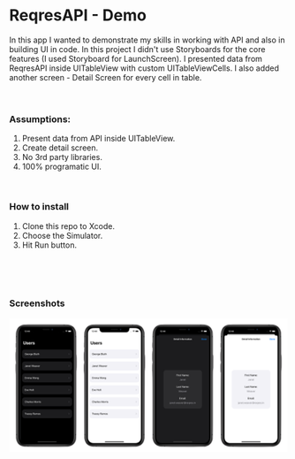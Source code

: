 # ReqresAPI - Demo

In this app I wanted to demonstrate my skills in working with API and also in building UI in code. In this project I didn't use Storyboards for the core features (I used Storyboard for LaunchScreen). I presented data from ReqresAPI inside UITableView with custom UITableViewCells. I also added another screen - Detail Screen for every cell in table. 
<br>
<br>
<br>

### Assumptions:
1. Present data from API inside UITableView.
2. Create detail screen. 
3. No 3rd party libraries.
4. 100% programatic UI.
<br>

### How to install
1. Clone this repo to Xcode.
2. Choose the Simulator.
3. Hit Run button.
<br>
<br>
<br>


### Screenshots
<img src="Screenshots/Image.png">
<br>
<br>
<br>
